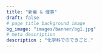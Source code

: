 ```yaml
---
title: "新着 & 催事"
draft: false
# page title background image
bg_image: "images/banner/bg1.jpg"
# meta description
description : "化学科でのできごと."
---
```

